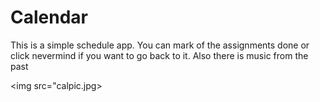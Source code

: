 # Calendar

<p>This is a simple schedule app. You can mark of the assignments done or click nevermind if you want to go back to it. 
Also there is music from the past </p>

<img src="calpic.jpg> 